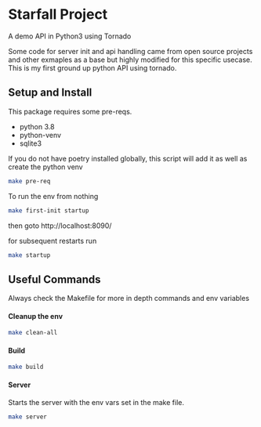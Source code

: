 # Starfall Project

A demo API in Python3 using Tornado

Some code for server init and api handling came from open source projects and other exmaples 
as a base but highly modified for this specific usecase. This is my first ground up python API using tornado.

## Setup and Install

This package requires some pre-reqs.
* python 3.8
* python-venv
* sqlite3

If you do not have poetry installed globally, this script will add it as well as create the python venv
```bash
make pre-req
```

To run the env from nothing
```bash
make first-init startup
```
then goto http://localhost:8090/

for subsequent restarts run
```bash
make startup
```

## Useful Commands

Always check the Makefile for more in depth commands and env variables

#### Cleanup the env
```bash
make clean-all
```

#### Build
```bash
make build
```

#### Server
Starts the server with the env vars set in the make file.
```bash
make server
```